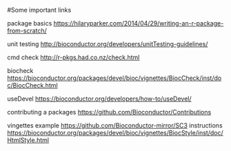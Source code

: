 #Some important links

package basics
https://hilaryparker.com/2014/04/29/writing-an-r-package-from-scratch/

unit testing
http://bioconductor.org/developers/unitTesting-guidelines/

cmd check
http://r-pkgs.had.co.nz/check.html

biocheck
https://bioconductor.org/packages/devel/bioc/vignettes/BiocCheck/inst/doc/BiocCheck.html

useDevel
https://bioconductor.org/developers/how-to/useDevel/

contributing a packages
https://github.com/Bioconductor/Contributions

vingettes
example
https://github.com/Bioconductor-mirror/SC3
instructions
https://bioconductor.org/packages/devel/bioc/vignettes/BiocStyle/inst/doc/HtmlStyle.html



